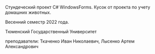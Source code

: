 Стундеческий проект C# WindowsForms. Кусок от проекта по учету домашних животных.

Весенний семестр 2022 года.

Тюменский Государственный Университет

преподаватели: Ткаченко Иван Николаевич, Лысенко Артем Александрович
